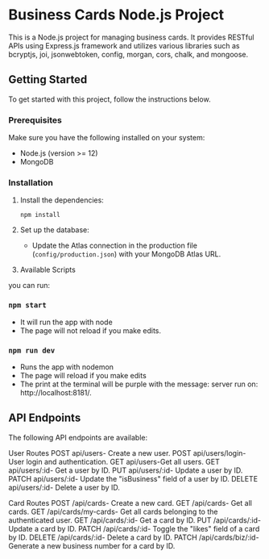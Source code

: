 # Business Cards Node.js Project

This is a Node.js project for managing business cards. It provides RESTful APIs using Express.js framework and utilizes various libraries such as bcryptjs, joi, jsonwebtoken, config, morgan, cors, chalk, and mongoose.

## Getting Started

To get started with this project, follow the instructions below.

### Prerequisites

Make sure you have the following installed on your system:

- Node.js (version >= 12)
- MongoDB

### Installation

1. Install the dependencies:

   ```
   npm install
   ```

2. Set up the database:

   - Update the Atlas connection in the production file (`config/production.json`) with your MongoDB Atlas URL.

3. Available Scripts

you can run:

### `npm start`

- It will run the app with node
- The page will not reload if you make edits.

### `npm run dev`

- Runs the app with nodemon
- The page will reload if you make edits
- The print at the terminal will be purple with the message:
  server run on: http://localhost:8181/.

## API Endpoints

The following API endpoints are available:

User Routes
POST api/users- Create a new user.
POST api/users/login- User login and authentication.
GET api/users-Get all users.
GET api/users/:id- Get a user by ID.
PUT api/users/:id- Update a user by ID.
PATCH api/users/:id- Update the "isBusiness" field of a user by ID.
DELETE api/users/:id- Delete a user by ID.

Card Routes
POST /api/cards- Create a new card.
GET /api/cards- Get all cards.
GET /api/cards/my-cards- Get all cards belonging to the authenticated user.
GET /api/cards/:id- Get a card by ID.
PUT /api/cards/:id- Update a card by ID.
PATCH /api/cards/:id- Toggle the "likes" field of a card by ID.
DELETE /api/cards/:id- Delete a card by ID.
PATCH /api/cards/biz/:id- Generate a new business number for a card by ID.

